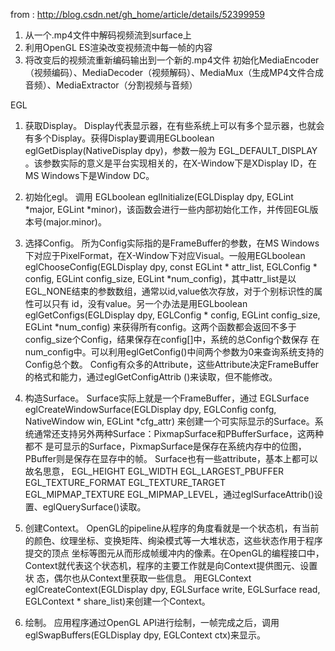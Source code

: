 from :  http://blog.csdn.net/gh_home/article/details/52399959
1. 从一个.mp4文件中解码视频流到surface上
2. 利用OpenGL ES渲染改变视频流中每一帧的内容
3. 将改变后的视频流重新编码输出到一个新的.mp4文件
初始化MediaEncoder（视频编码）、MediaDecoder（视频解码）、MediaMux（生成MP4文件合成音频）、MediaExtractor（分割视频与音频）

EGL
1. 获取Display。
Display代表显示器，在有些系统上可以有多个显示器，也就会有多个Display。获得Display要调用EGLboolean eglGetDisplay(NativeDisplay dpy)，参数一般为 EGL_DEFAULT_DISPLAY 。该参数实际的意义是平台实现相关的，在X-Window下是XDisplay ID，在MS Windows下是Window DC。

2. 初始化egl。
调用 EGLboolean eglInitialize(EGLDisplay dpy, EGLint *major, EGLint *minor)，该函数会进行一些内部初始化工作，并传回EGL版本号(major.minor)。

3. 选择Config。
所为Config实际指的是FrameBuffer的参数，在MS Windows下对应于PixelFormat，在X-Window下对应Visual。一般用EGLboolean eglChooseConfig(EGLDisplay dpy, const EGLint * attr_list, EGLConfig * config, EGLint config_size, EGLint *num_config)，其中attr_list是以EGL_NONE结束的参数数组，通常以id,value依次存放，对于个别标识性的属性可以只有 id，没有value。另一个办法是用EGLboolean eglGetConfigs(EGLDisplay dpy, EGLConfig * config, EGLint config_size, EGLint *num_config) 来获得所有config。这两个函数都会返回不多于config_size个Config，结果保存在config[]中，系统的总Config个数保存 在num_config中。可以利用eglGetConfig()中间两个参数为0来查询系统支持的Config总个数。
Config有众多的Attribute，这些Attribute决定FrameBuffer的格式和能力，通过eglGetConfigAttrib ()来读取，但不能修改。

4. 构造Surface。
Surface实际上就是一个FrameBuffer，通过 EGLSurface eglCreateWindowSurface(EGLDisplay dpy, EGLConfig confg, NativeWindow win, EGLint *cfg_attr) 来创建一个可实际显示的Surface。系统通常还支持另外两种Surface：PixmapSurface和PBufferSurface，这两种都不 是可显示的Surface，PixmapSurface是保存在系统内存中的位图，PBuffer则是保存在显存中的帧。
Surface也有一些attribute，基本上都可以故名思意， EGL_HEIGHT EGL_WIDTH EGL_LARGEST_PBUFFER EGL_TEXTURE_FORMAT EGL_TEXTURE_TARGET EGL_MIPMAP_TEXTURE EGL_MIPMAP_LEVEL，通过eglSurfaceAttrib()设置、eglQuerySurface()读取。

5. 创建Context。
OpenGL的pipeline从程序的角度看就是一个状态机，有当前的颜色、纹理坐标、变换矩阵、绚染模式等一大堆状态，这些状态作用于程序提交的顶点 坐标等图元从而形成帧缓冲内的像素。在OpenGL的编程接口中，Context就代表这个状态机，程序的主要工作就是向Context提供图元、设置状 态，偶尔也从Context里获取一些信息。
用EGLContext eglCreateContext(EGLDisplay dpy, EGLSurface write, EGLSurface read, EGLContext * share_list)来创建一个Context。

6. 绘制。
应用程序通过OpenGL API进行绘制，一帧完成之后，调用eglSwapBuffers(EGLDisplay dpy, EGLContext ctx)来显示。